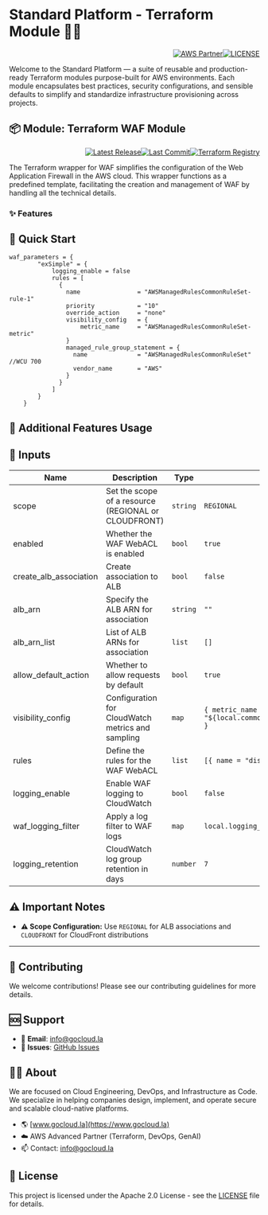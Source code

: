 # Standard Platform - Terraform Module 🚀🚀
<p align="right"><a href="https://partners.amazonaws.com/partners/0018a00001hHve4AAC/GoCloud"><img src="https://img.shields.io/badge/AWS%20Partner-Advanced-orange?style=for-the-badge&logo=amazonaws&logoColor=white" alt="AWS Partner"/></a><a href="LICENSE"><img src="https://img.shields.io/badge/License-Apache%202.0-green?style=for-the-badge&logo=apache&logoColor=white" alt="LICENSE"/></a></p>

Welcome to the Standard Platform — a suite of reusable and production-ready Terraform modules purpose-built for AWS environments.
Each module encapsulates best practices, security configurations, and sensible defaults to simplify and standardize infrastructure provisioning across projects.

## 📦 Module: Terraform WAF Module
<p align="right"><a href="https://github.com/gocloudLa/terraform-aws-wrapper-waf/releases/latest"><img src="https://img.shields.io/github/v/release/gocloudLa/terraform-aws-wrapper-waf.svg?style=for-the-badge" alt="Latest Release"/></a><a href=""><img src="https://img.shields.io/github/last-commit/gocloudLa/terraform-aws-wrapper-waf.svg?style=for-the-badge" alt="Last Commit"/></a><a href="https://registry.terraform.io/modules/gocloudLa/wrapper-waf/aws"><img src="https://img.shields.io/badge/Terraform-Registry-7B42BC?style=for-the-badge&logo=terraform&logoColor=white" alt="Terraform Registry"/></a></p>
The Terraform wrapper for WAF simplifies the configuration of the Web Application Firewall in the AWS cloud. This wrapper functions as a predefined template, facilitating the creation and management of WAF by handling all the technical details.

### ✨ Features




## 🚀 Quick Start
```hcl
waf_parameters = {
        "exSimple" = {
            logging_enable = false
            rules = [
              {
                name                = "AWSManagedRulesCommonRuleSet-rule-1"
                priority            = "10"
                override_action     = "none"
                visibility_config   = {
                    metric_name     = "AWSManagedRulesCommonRuleSet-metric"
                }
                managed_rule_group_statement = {
                  name              = "AWSManagedRulesCommonRuleSet" //WCU 700
                  vendor_name       = "AWS"
                }
              }
            ]
        }
    }
```


## 🔧 Additional Features Usage



## 📑 Inputs
| Name                   | Description                                          | Type     | Default                                                    | Required |
| ---------------------- | ---------------------------------------------------- | -------- | ---------------------------------------------------------- | -------- |
| scope                  | Set the scope of a resource (REGIONAL or CLOUDFRONT) | `string` | `REGIONAL`                                                 | no       |
| enabled                | Whether the WAF WebACL is enabled                    | `bool`   | `true`                                                     | no       |
| create_alb_association | Create association to ALB                            | `bool`   | `false`                                                    | no       |
| alb_arn                | Specify the ALB ARN for association                  | `string` | `""`                                                       | no       |
| alb_arn_list           | List of ALB ARNs for association                     | `list`   | `[]`                                                       | no       |
| allow_default_action   | Whether to allow requests by default                 | `bool`   | `true`                                                     | no       |
| visibility_config      | Configuration for CloudWatch metrics and sampling    | `map`    | ```{ metric_name = "${local.common_name}-${each.key}" }``` | no       |
| rules                  | Define the rules for the WAF WebACL                  | `list`   | `[{ name = "disabled" }]`                                  | no       |
| logging_enable         | Enable WAF logging to CloudWatch                     | `bool`   | `false`                                                    | no       |
| waf_logging_filter     | Apply a log filter to WAF logs                       | `map`    | `local.logging_filter_default`                             | no       |
| logging_retention      | CloudWatch log group retention in days               | `number` | `7`                                                        | no       |







## ⚠️ Important Notes
- **⚠️ Scope Configuration:** Use `REGIONAL` for ALB associations and `CLOUDFRONT` for CloudFront distributions



---

## 🤝 Contributing
We welcome contributions! Please see our contributing guidelines for more details.

## 🆘 Support
- 📧 **Email**: info@gocloud.la
- 🐛 **Issues**: [GitHub Issues](https://github.com/gocloudLa/issues)

## 🧑‍💻 About
We are focused on Cloud Engineering, DevOps, and Infrastructure as Code.
We specialize in helping companies design, implement, and operate secure and scalable cloud-native platforms.
- 🌎 [www.gocloud.la](https://www.gocloud.la)
- ☁️ AWS Advanced Partner (Terraform, DevOps, GenAI)
- 📫 Contact: info@gocloud.la

## 📄 License
This project is licensed under the Apache 2.0 License - see the [LICENSE](LICENSE) file for details. 